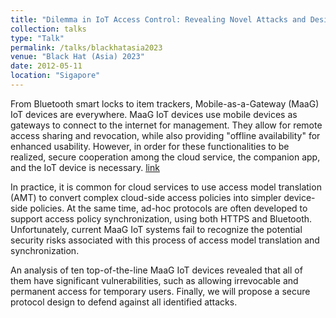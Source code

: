 ```yaml
---
title: "Dilemma in IoT Access Control: Revealing Novel Attacks and Design Challenges in Mobile-as-a-Gateway IoT"
collection: talks
type: "Talk"
permalink: /talks/blackhatasia2023
venue: "Black Hat (Asia) 2023"
date: 2012-05-11
location: "Sigapore"
---
```


From Bluetooth smart locks to item trackers, Mobile-as-a-Gateway (MaaG) IoT devices are everywhere. MaaG IoT devices use mobile devices as gateways to connect to the internet for management. They allow for remote access sharing and revocation, while also providing "offline availability" for enhanced usability. However, in order for these functionalities to be realized, secure cooperation among the cloud service, the companion app, and the IoT device is necessary. [link](https://www.blackhat.com/asia-23/briefings/schedule/index.html#when-https-meets-bluetooth-unpatchable-cross-protocol-design-flaws-for-mobile-as-a-gateway-iot-devices-31040)

In practice, it is common for cloud services to use access model translation (AMT) to convert complex cloud-side access policies into simpler device-side policies. At the same time, ad-hoc protocols are often developed to support access policy synchronization, using both HTTPS and Bluetooth. Unfortunately, current MaaG IoT systems fail to recognize the potential security risks associated with this process of access model translation and synchronization.

An analysis of ten top-of-the-line MaaG IoT devices revealed that all of them have significant vulnerabilities, such as allowing irrevocable and permanent access for temporary users. Finally, we will propose a secure protocol design to defend against all identified attacks.

